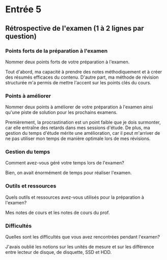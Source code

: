 # Entrée 5
## Rétrospective de l'examen (1 à 2 lignes par question)

### Points forts de la préparation à l'examen
Nommer deux points forts de votre préparation à l'examen.

Tout d'abord, ma capacité à prendre des notes méthodiquement et à créer des résumés efficaces du contenu. D'autre part, ma méthode de révision structurée m'a permis de mettre l'accent sur les points clés du cours.
### Points à améliorer
Nommer deux points à améliorer de votre préparation à l'examen ainsi qu'une piste de solution pour les prochains examens. 

Premièrement, la procrastination est un point faible que je dois surmonter, car elle entraîne des retards dans mes sessions d'étude. De plus, ma gestion du temps d'étude mérite une amélioration, car il peut m'arriver de ne pas utiliser mon temps de manière optimale lors de mes révisions.

### Gestion du temps
Comment avez-vous géré votre temps lors de l'examen?

Bien, on avait énormément de temps pour réaliser l'examen. 
### Outils et ressources
Quels outils et ressources avez-vous utilisés pour la préparation à l'examen?

Mes notes de cours et les notes de cours du prof.

### Difficultés
Quelles sont les difficultés que vous avez rencontrées pendant l'examen?

J'avais oublié les notions sur les unités de mesure et sur les différence entre lecteur de disque, de disquette, SSD et HDD. 
